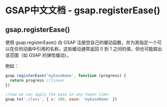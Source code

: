 # GSAP中文文档 - gsap.registerEase()

## gsap.registerEase()

使用 gsap.registerEase() 向 GSAP 注册您自己的缓动函数，并为其指定一个可以在任何动画中引用的名称。这些缓动通常返回 0 到 1 之间的值，但也可能超出该范围（如 GSAP 的弹性缓动）。

例如：

```js
gsap.registerEase('myEaseName', function (progress) {
  return progress //linear
})

//now we can apply the ease in any tween like:
gsap.to('.class', { x: 100, ease: 'myEaseName' })
```
